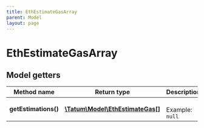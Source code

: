 ```yaml
---
title: EthEstimateGasArray
parent: Model
layout: page
---
```


# EthEstimateGasArray

## Model getters

Method name | Return type | Description | Notes
------------ | ------------- | ------------- | -------------
**getEstimations()** | [**\Tatum\Model\EthEstimateGas[]**](../EthEstimateGas) |  <br>Example: `null` |

